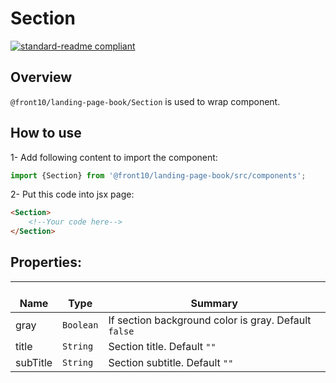 # Section

[![standard-readme compliant](https://img.shields.io/badge/standard--readme-OK-green.svg?style=flat-square)](https://github.com/RichardLitt/standard-readme)

## Overview
`@front10/landing-page-book/Section` is used to wrap component.

## How to use
1- Add following content to import the component:
```js
import {Section} from '@front10/landing-page-book/src/components';
```

2- Put this code into jsx page:
```html
<Section>
    <!--Your code here-->
</Section>
```

## Properties:

| </br>Name   | </br>Type | </br>Summary                                                                                 | 
| ------------| - | ------------------------------------------------------------------------------------------------------ |
| gray      | `Boolean` | If section background color is gray. Default `false` |
| title      | `String` | Section title. Default `""` |
| subTitle      | `String` | Section subtitle. Default `""` |
